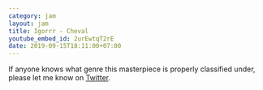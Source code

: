 ```yaml
---
category: jam
layout: jam
title: Igorrr - Cheval
youtube_embed_id: 2urEwtqT2rE
date: 2019-09-15T18:11:00+07:00
---
```


If anyone knows what genre this masterpiece is properly classified under, please let me know on [Twitter](https://twitter.com/resir014).
